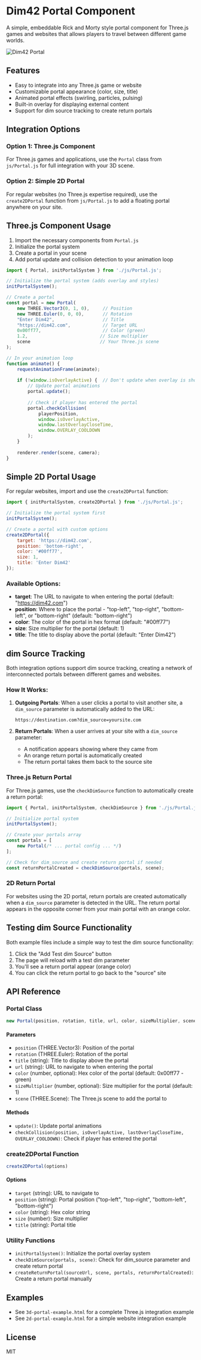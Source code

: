 # Dim42 Portal Component

A simple, embeddable Rick and Morty style portal component for Three.js games and websites that allows players to travel between different game worlds.

![Dim42 Portal](https://i.imgur.com/example.png)

## Features

- Easy to integrate into any Three.js game or website
- Customizable portal appearance (color, size, title)
- Animated portal effects (swirling, particles, pulsing)
- Built-in overlay for displaying external content
- Support for dim source tracking to create return portals

## Integration Options

### Option 1: Three.js Component

For Three.js games and applications, use the `Portal` class from `js/Portal.js` for full integration with your 3D scene.

### Option 2: Simple 2D Portal

For regular websites (no Three.js expertise required), use the `create2DPortal` function from `js/Portal.js` to add a floating portal anywhere on your site.

## Three.js Component Usage

1. Import the necessary components from `Portal.js`
2. Initialize the portal system
3. Create a portal in your scene
4. Add portal update and collision detection to your animation loop

```javascript
import { Portal, initPortalSystem } from './js/Portal.js';

// Initialize the portal system (adds overlay and styles)
initPortalSystem();

// Create a portal
const portal = new Portal(
    new THREE.Vector3(0, 1, 0),     // Position
    new THREE.Euler(0, 0, 0),       // Rotation
    "Enter Dim42",                  // Title
    "https://dim42.com",            // Target URL
    0x00ff77,                       // Color (green)
    1.2,                           // Size multiplier
    scene                          // Your Three.js scene
);

// In your animation loop
function animate() {
    requestAnimationFrame(animate);
    
    if (!window.isOverlayActive) {  // Don't update when overlay is shown
        // Update portal animations
        portal.update();
        
        // Check if player has entered the portal
        portal.checkCollision(
            playerPosition,
            window.isOverlayActive,
            window.lastOverlayCloseTime,
            window.OVERLAY_COOLDOWN
        );
    }
    
    renderer.render(scene, camera);
}
```

## Simple 2D Portal Usage

For regular websites, import and use the `create2DPortal` function:

```javascript
import { initPortalSystem, create2DPortal } from './js/Portal.js';

// Initialize the portal system first
initPortalSystem();

// Create a portal with custom options
create2DPortal({
    target: 'https://dim42.com',
    position: 'bottom-right',
    color: '#00ff77',
    size: 1,
    title: 'Enter Dim42'
});
```

### Available Options:

- **target**: The URL to navigate to when entering the portal (default: "https://dim42.com")
- **position**: Where to place the portal - "top-left", "top-right", "bottom-left", or "bottom-right" (default: "bottom-right")
- **color**: The color of the portal in hex format (default: "#00ff77")
- **size**: Size multiplier for the portal (default: 1)
- **title**: The title to display above the portal (default: "Enter Dim42")

## dim Source Tracking

Both integration options support dim source tracking, creating a network of interconnected portals between different games and websites.

### How It Works:

1. **Outgoing Portals**: When a user clicks a portal to visit another site, a `dim_source` parameter is automatically added to the URL:
   ```
   https://destination.com?dim_source=yoursite.com
   ```

2. **Return Portals**: When a user arrives at your site with a `dim_source` parameter:
   - A notification appears showing where they came from
   - An orange return portal is automatically created
   - The return portal takes them back to the source site

### Three.js Return Portal

For Three.js games, use the `checkDimSource` function to automatically create a return portal:

```javascript
import { Portal, initPortalSystem, checkDimSource } from './js/Portal.js';

// Initialize portal system
initPortalSystem();

// Create your portals array
const portals = [
    new Portal(/* ... portal config ... */)
];

// Check for dim_source and create return portal if needed
const returnPortalCreated = checkDimSource(portals, scene);
```

### 2D Return Portal

For websites using the 2D portal, return portals are created automatically when a `dim_source` parameter is detected in the URL. The return portal appears in the opposite corner from your main portal with an orange color.

## Testing dim Source Functionality

Both example files include a simple way to test the dim source functionality:

1. Click the "Add Test dim Source" button
2. The page will reload with a test dim parameter
3. You'll see a return portal appear (orange color)
4. You can click the return portal to go back to the "source" site

## API Reference

### Portal Class

```javascript
new Portal(position, rotation, title, url, color, sizeMultiplier, scene)
```

#### Parameters

- `position` (THREE.Vector3): Position of the portal
- `rotation` (THREE.Euler): Rotation of the portal
- `title` (string): Title to display above the portal
- `url` (string): URL to navigate to when entering the portal
- `color` (number, optional): Hex color of the portal (default: 0x00ff77 - green)
- `sizeMultiplier` (number, optional): Size multiplier for the portal (default: 1)
- `scene` (THREE.Scene): The Three.js scene to add the portal to

#### Methods

- `update()`: Update portal animations
- `checkCollision(position, isOverlayActive, lastOverlayCloseTime, OVERLAY_COOLDOWN)`: Check if player has entered the portal

### create2DPortal Function

```javascript
create2DPortal(options)
```

#### Options

- `target` (string): URL to navigate to
- `position` (string): Portal position ("top-left", "top-right", "bottom-left", "bottom-right")
- `color` (string): Hex color string
- `size` (number): Size multiplier
- `title` (string): Portal title

### Utility Functions

- `initPortalSystem()`: Initialize the portal overlay system
- `checkDimSource(portals, scene)`: Check for dim_source parameter and create return portal
- `createReturnPortal(sourceUrl, scene, portals, returnPortalCreated)`: Create a return portal manually

## Examples

- See `3d-portal-example.html` for a complete Three.js integration example
- See `2d-portal-example.html` for a simple website integration example

## License

MIT
